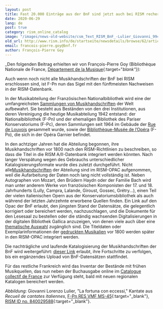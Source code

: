 ```yaml
---
layout: post
title: Fast 20.000 Einträge aus der BnF sind jetzt auch bei RISM recherchierbar
date: 2020-06-29
lang: de
post: true
category: rism_online_catalog
image: "/images/news-old-website/csm_Text_RISM_BnF_-Lulier_Giovanni_99c85d3c4e.jpg"
old_url: http://www.rism.info/de/startseite/newsdetails/browse/62/article/64/almost-20000-records-from-the-bnf-now-also-in-rism.html
email: francois-pierre.goy@bnf.fr
author: François-Pierre Goy
---
```


_Den folgenden Beitrag erhielten wir von François-Pierre Goy (Bibliothèque Nationale de France, [Département de la Musique](https://www.bnf.fr/fr/departement-de-la-musique){:target="_blank"}):_

Auch wenn noch nicht alle Musikhandschriften der BnF bei RISM erschlossen sind, ist F-Pn nun das Sigel mit den fünftmeisten Nachweisen in der RISM-Datenbank.

In der Musikabteilung der Französischen Nationalbibliothek wird eine der umfangreichsten [Sammlungen von Musikhandschriften](https://catalogue.bnf.fr/affinerAdv.do?mots0=&mots1=&mots2=&mots3=&mots4=&pageRech=rav&facPays=&suppPhys=&faclocs=RICH_MUSQIUE&facDocs=&facNots=&facSpec=&typoCarto=&typoIcono=&typoAudio=&typoMus=FacTypPart%3BMusMan&typoNumis=&langue0=&langue1=&langue2=&langue3=&langue4=&datepub=&dateCreaSpec=&dateEnregistrement=&typeDatePer=&corpus=&index=&numNotice=&listeAffinages=FacLocal_Lcl2AHdjGim&affinageSupprimer=true&codeFacetteAffine=FacLocal&valeurFacetteAffine=Lcl2AHdjGim&afficheRegroup=false&trouveDansFiltre=&triResultParPage=1&nbResultParPage=100&critereRecherche=) der Welt aufbewahrt. Sie besteht aus Beständen von den drei Institutionen, aus deren Vereinigung die heutige Musikabteilung 1942 entstand: der Nationalbibliothek (F-Pn) und der ehemaligen Bibliothek des Pariser Konservatoriums (F-Pc), deren Sammlungen seit 1964 im Gebäude der [Rue de Louvois](https://catalogue.bnf.fr/changerPageAdv.do?mots0=&mots1=&mots2=&mots3=&mots4=&facPays=&suppPhys=&faclocs=RICH_MUSQIUE&facDocs=&facNots=&facSpec=&typoCarto=&typoIcono=&typoAudio=&typoMus=FacTypPart;MusMan&typoNumis=&typoPerio=&langue0=&langue1=&langue2=&langue3=&langue4=&datepub=&dateCreaSpec=&dateEnregistrement=&typeDatePer=&corpus=&index=&numNotice=&listeAffinages=&nbResultParPage=100&afficheRegroup=false&pageEnCours=1&trouveDansFiltre=&trouverDansActif=false&triResultParPage=1&critereRecherche=&issn=&pageRech=rav) gesammelt wurde, sowie der [Bibliothèque-Musée de l’Opéra](https://catalogue.bnf.fr/changerPageAdv.do?mots0=&mots1=&mots2=&mots3=&mots4=&facPays=&suppPhys=&faclocs=REC_OPERA&facDocs=&facNots=&facSpec=&typoCarto=&typoIcono=&typoAudio=&typoMus=FacTypPart;MusMan&typoNumis=&typoPerio=&langue0=&langue1=&langue2=&langue3=&langue4=&datepub=&dateCreaSpec=&dateEnregistrement=&typeDatePer=&corpus=&index=&numNotice=&listeAffinages=&nbResultParPage=100&afficheRegroup=false&pageEnCours=1&trouveDansFiltre=&trouverDansActif=false&triResultParPage=1&critereRecherche=&issn=&pageRech=rav) (F-Po), die sich in der Opéra Garnier befindet.

In den achtziger Jahren hat die Abteilung begonnen, ihre Musikhandschriften vor 1800 nach den RISM-Richtlinien zu beschreiben, so dass die Titel in die RISM A/II-Datenbank integriert werden könnten. Nach langer Verspätung wegen des Gebrauchs unterschiedlicher Katalogisierungsformate wurde dies zuletzt durchgeführt. Nicht alle[Musikhandschriften](https://catalogue.bnf.fr/changerPageAdv.do?mots0=&mots1=&mots2=&mots3=&mots4=&facPays=&suppPhys=&faclocs=RICH_MUSQIUE&facDocs=&facNots=&facSpec=&typoCarto=&typoIcono=&typoAudio=&typoMus=FacTypPart;MusMan&typoNumis=&typoPerio=&langue0=&langue1=&langue2=&langue3=&langue4=&datepub=&dateCreaSpec=&dateEnregistrement=&typeDatePer=&corpus=&index=&numNotice=&listeAffinages=&nbResultParPage=10&afficheRegroup=false&pageEnCours=1&trouveDansFiltre=&trouverDansActif=false&triResultParPage=1&critereRecherche=&issn=&pageRech=rav) der Abteilung sind im RISM-OPAC aufgenommen, weil die Aufarbeitung der Daten noch lang nicht vollständig ist. Neben Autographen von Mozart, den Brüdern Haydn oder der Familie Bach wird man unter anderem Werke von französischen Komponisten der 17. und 18. Jahrhunderts (Lully, Campra, Lalande, Giroust, Gossec, Grétry...), einen Teil der vielen italienischen Opern aus der Konservatoriumsbibliothek als auch während der letzten Jahrzehnte erworbene Quellen finden. Ein Link auf den Opac der BnF erlaubt, den jüngsten Stand der Datensätze, die gelegentlich korrigiert oder bereichert werden, nachzuschlagen, und die Dokumente für den Lesesaal zu bestellen oder die ständig wachsenden Digitalisierungen in der digitalen Bibliothek Gallica anzuzeigen, von denen viele auch über eine [thematische Auswahl](https://gallica.bnf.fr/html/und/partitions/partitions) zugänglich sind. Die Titeldaten oder Exemplarinformationen der [gedruckten Musikalien](https://catalogue.bnf.fr/changerPage.do?motRecherche=rismimp&index=&numNotice=&listeAffinages=&nbResultParPage=100&afficheRegroup=false&pageEnCours=1&trouveDansFiltre=NoticePRO&trouverDansActif=false&triResultParPage=1&critereRecherche=0&typeNotice=&pageRech=rsi) vor 1800 werden später in den RISM-OPAC integriert werden.

Die nachträgliche und laufende Katalogisierung der Musikhandschriften der BnF wird weitergeführt: [dieser Link](https://catalogue.bnf.fr/affiner.do?motRecherche=rismmss&index=&numNotice=&listeAffinages=FacEnLigne_gallicaintramurosrech&afficheRegroup=false&trouveDansFiltre=NoticePRO&nbResultParPage=10&triResultParPage=1&critereRecherche=0&typeNotice=) erlaubt, ihre Fortschritte zu verfolgen, bis ein ergänzendes Upload von BnF-Datensätzen stattfindet.

Für das restliche Frankreich wird das Inventar der Bestände mit frühen Musikquellen, das nun neben der Buchausgabe online im [Catalogue collectif de France](https://ccfr.bnf.fr/portailccfr/jsp/public/index.jsp?action=public_formsearch_sources_musicales) zur Verfügung steht, bald mit neuen regionalen Katalogen bereichert werden.

_Abbildung_: Giovanni Lorenzo Lulier, "La fortuna con eccessi," Kantate aus _Recueil de cantates italiennes_, [F-Pn RES VMF MS-45](https://gallica.bnf.fr/ark:/12148/btv1b105073100/f7.item){:target="_blank"}, [RISM ID no. 840029588](https://opac.rism.info/search?id=840029588&View=rism){:target="_blank"}.

